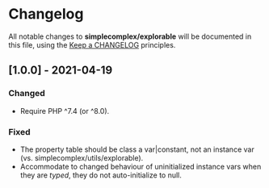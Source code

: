 # Changelog

All notable changes to **simplecomplex/explorable** will be documented in this file,
using the [Keep a CHANGELOG](https://keepachangelog.com/) principles.


## [1.0.0] - 2021-04-19

### Changed
- Require PHP ^7.4 (or ^8.0).

### Fixed
- The property table should be class a var|constant, not an instance var
  (vs. simplecomplex/utils/explorable).
- Accommodate to changed behaviour of uninitialized instance vars when they are
  _typed_, they do not auto-initialize to null.
